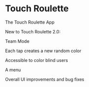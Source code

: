# Touch Roulette
The Touch Roulette App

New to Touch Roulette 2.0:

Team Mode

Each tap creates a new random color

Accessible to color blind users

A menu

Overall UI improvements and bug fixes
